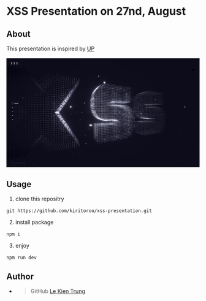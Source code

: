 # XSS Presentation on 27nd, August

## About
This presentation is inspired by [UP](http://up.qq.com)
<br/><br/> 
![Play Game](https://github.com/kiritoroo/xss-presentation/blob/master/xss.jpg)

## Usage
1. clone this repositry
```
git https://github.com/kiritoroo/xss-presentation.git
```
2. install package
```
npm i
```
3. enjoy
```
npm run dev
```

## Author
- > GitHub [Le Kien Trung](https://github.com/kiritoroo)